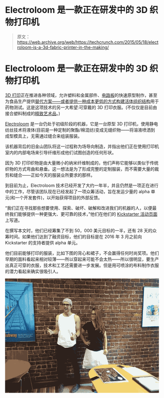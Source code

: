 # Electroloom 是一款正在研发中的 3D 织物打印机 

> 原文：<https://web.archive.org/web/https://techcrunch.com/2015/05/18/electroloom-is-a-3d-fabric-printer-in-the-making/>

# Electroloom 是一款正在研发中的 3D 织物打印机

[3D 打印](https://web.archive.org/web/20221231223359/https://techcrunch.com/topic/subject/3d-printing/)正在推进各种领域，允许塑料和金属部件、[电路板](https://web.archive.org/web/20221231223359/https://techcrunch.com/2015/01/06/the-voltera-v-one-makes-circuit-boards-in-minutes/)的快速原型制作，甚至为食品生产提供[替代方案——或者提供一种成本更低的方式](https://web.archive.org/web/20221231223359/https://techcrunch.com/2014/03/27/foodini/)[构建活体组织结构](https://web.archive.org/web/20221231223359/https://techcrunch.com/2015/05/04/biobots-is-a-3d-printer-for-living-cells/)用于药物测试。这是这项技术的另一大希望:可穿戴的 3D 打印衣服。(不仅仅是目前由接合塑料制成的[精致艺术品](https://web.archive.org/web/20221231223359/https://techcrunch.com/2013/07/20/why-3d-printing-will-work-in-fashion/)。)

[Electroloom](https://web.archive.org/web/20221231223359/https://www.kickstarter.com/projects/electroloom/electroloom-the-worlds-first-3d-fabric-printer/description) 是一台仍处于初级阶段的机器，它是一台原型 3D 打印机，使用静电纺丝技术将液体(目前是一种定制的聚酯/棉混纺)变成无缝织物——将溶液喷洒到成型模具上，无需通过缝合来组装服装。

该机器背后的旧金山团队将这一过程称为场导向制造，并指出他们正在使用打印机室内的内部电场来引导纤维形成他们试图创造的任何形状。

因为 3D 打印织物是由大量微小的纳米纤维制成的，他们声称它能够以类似于传统织物的方式弯曲和悬垂。这一想法是为了形成完整的定制服装，而不需要大量的裁剪和缝合——正如今天的服装业所要求的那样。

到目前为止，Electroloom 技术已经开发了大约一年半，并且仍然是一项正在进行中的工作，尽管该团队现在已经发起了一项众筹活动，旨在发运少量的 alpha 单元(和一个开发套件)，以开始获得项目的外部反馈。

“我们正在寻找那些想要使用、探索、破坏、破解和改进我们的机器的人，以便最终我们能够提供一种更强大、更可靠的技术，”他们在他们的 [Kickstarter 活动页面](https://web.archive.org/web/20221231223359/https://www.kickstarter.com/projects/electroloom/electroloom-the-worlds-first-3d-fabric-printer/description)上写道。

在撰写本文时，他们已经筹集了不到 50，000 美元目标的一半，还有 28 天的众筹时间。如果他们达到了融资目标，他们的目标是在 2016 年 3 月之前向 Kickstarter 的支持者提供 alpha 单元。

他们目前能够打印的服装，比如下图的背心和裙子，不会赢得任何时尚奖项。他们早期的面料看起来相对较薄——所以穿起来可能不会太热——所以很明显，要生产出真正可穿的衣服，技术和工艺还需要进一步发展。但是用可喷涂的布料制作衣服的潜力看起来确实很吸引人。

![Electroloom](img/3a52d749328137762fdb8410b41e81d6.png)